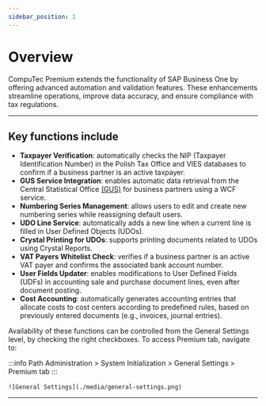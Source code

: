 ```yaml
---
sidebar_position: 1
---
```


# Overview

CompuTec Premium extends the functionality of SAP Business One by offering advanced automation and validation features. These enhancements streamline operations, improve data accuracy, and ensure compliance with tax regulations.

---

## Key functions include

- **Taxpayer Verification**: automatically checks the NIP (Taxpayer Identification Number) in the Polish Tax Office and VIES databases to confirm if a business partner is an active taxpayer.
- **GUS Service Integration**: enables automatic data retrieval from the Central Statistical Office [(GUS)](gus-service.md) for business partners using a WCF service.
- **Numbering Series Management**: allows users to edit and create new numbering series while reassigning default users.
- **UDO Line Service**: automatically adds a new line when a current line is filled in User Defined Objects (UDOs).
- **Crystal Printing for UDOs**: supports printing documents related to UDOs using Crystal Reports.
- **VAT Payers Whitelist Check**: verifies if a business partner is an active VAT payer and confirms the associated bank account number.
- **User Fields Updater**: enables modifications to User Defined Fields (UDFs) in accounting sale and purchase document lines, even after document posting.
- **Cost Accounting**: automatically generates accounting entries that allocate costs to cost centers according to predefined rules, based on previously entered documents (e.g., invoices, journal entries).

Availability of these functions can be controlled from the General Settings level, by checking the right checkboxes. To access Premium tab, navigate to:

:::info Path
Administration > System Initialization > General Settings > Premium tab
:::

    ![General Settings](./media/general-settings.png)

---
